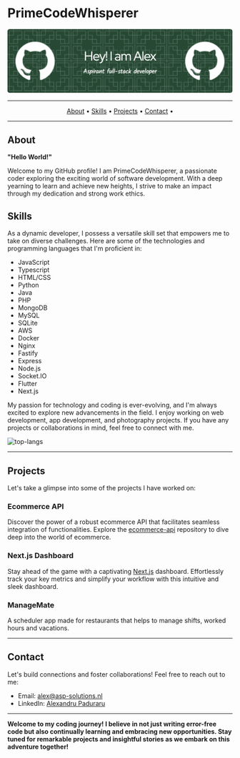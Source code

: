 # PrimeCodeWhisperer

![Header](./github-profile-header.png)

---


<p align="center">
  <a href="#about">About</a> •
  <a href="#skills">Skills</a> •
  <a href="#projects">Projects</a> •
  <a href="#contact">Contact</a> •
</p>

---

## About

**"Hello World!"**

Welcome to my GitHub profile! I am PrimeCodeWhisperer, a passionate coder exploring the exciting world of software development. With a deep yearning to learn and achieve new heights, I strive to make an impact through my dedication and strong work ethics.

## Skills

As a dynamic developer, I possess a versatile skill set that empowers me to take on diverse challenges. Here are some of the technologies and programming languages that I'm proficient in:

- JavaScript
- Typescript
- HTML/CSS
- Python
- Java
- PHP
- MongoDB
- MySQL
- SQLite
- AWS
- Docker
- Nginx
- Fastify
- Express
- Node.js
- Socket.IO
- Flutter
- Next.js

My passion for technology and coding is ever-evolving, and I'm always excited to explore new advancements in the field. I enjoy working on web development, app development, and photography projects. If you have any projects or collaborations in mind, feel free to connect with me.

![top-langs](https://github-readme-stats.vercel.app/api/top-langs/?username=PrimeCodeWhisperer)

---

## Projects

Let's take a glimpse into some of the projects I have worked on:

### Ecommerce API

Discover the power of a robust ecommerce API that facilitates seamless integration of functionalities. Explore the [ecommerce-api](https://github.com/PrimeCodeWhisperer/ecommerce-api) repository to dive deep into the world of ecommerce.

### Next.js Dashboard

Stay ahead of the game with a captivating [Next.js](https://github.com/PrimeCodeWhisperer/nextJS-dashboard) dashboard. Effortlessly track your key metrics and simplify your workflow with this intuitive and sleek dashboard.

### ManageMate

A scheduler app made for restaurants that helps to manage shifts, worked hours and vacations.

---

## Contact

Let's build connections and foster collaborations! Feel free to reach out to me:

- Email: [alex@asp-solutions.nl](mailto:alex@asp-solutions.nl)
- LinkedIn: [Alexandru Paduraru](https://www.linkedin.com/in/alexandru-paduraru-644a88255)

---

**Welcome to my coding journey! I believe in not just writing error-free code but also continually learning and embracing new opportunities. Stay tuned for remarkable projects and insightful stories as we embark on this adventure together!**
